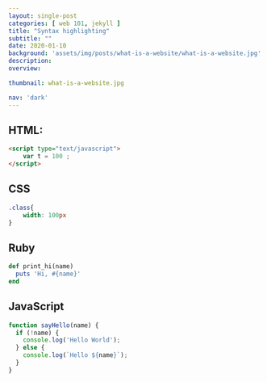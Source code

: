 ```yaml
---
layout: single-post
categories: [ web 101, jekyll ]
title: "Syntax highlighting"
subtitle: ""
date: 2020-01-10
background: 'assets/img/posts/what-is-a-website/what-is-a-website.jpg'
description:
overview:

thumbnail: what-is-a-website.jpg

nav: 'dark'
---
```


## HTML:
```html
<script type="text/javascript">
	var t = 100 ;
</script>
```

## CSS
```css
.class{
	width: 100px
}
```

## Ruby
```ruby
def print_hi(name)
  puts 'Hi, #{name}'
end
```

## JavaScript
```javascript
function sayHello(name) {
  if (!name) {
    console.log('Hello World');
  } else {
    console.log(`Hello ${name}`);
  }  
}  
```
